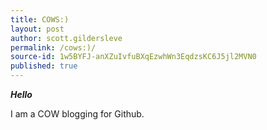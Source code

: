 ```yaml
---
title: COWS:)
layout: post
author: scott.gildersleve
permalink: /cows:)/
source-id: 1w5BYFJ-anXZuIvfuBXqEzwhWn3EqdzsKC6J5jl2MVN0
published: true
---
```

**_Hello_**

I am a COW blogging for Github.


